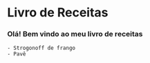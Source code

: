 # Livro de Receitas

### Olá! Bem vindo ao meu livro de receitas 

    - Strogonoff de frango
    - Pavê
